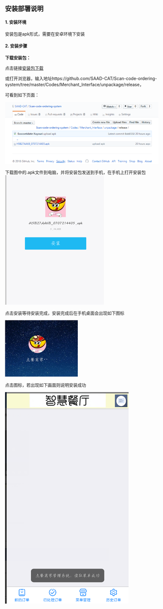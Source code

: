 ## 安装部署说明

#### 1. 安装环境

安装包是apk形式，需要在安卓环境下安装

#### 2. 安装步骤

**下载安装包：**

点击链接[安装包下载](https://github.com/SAAD-CAT/Scan-code-ordering-system/tree/master/Codes/Merchant_Interface/unpackage/release)

或打开浏览器，输入地址https://github.com/SAAD-CAT/Scan-code-ordering-system/tree/master/Codes/Merchant_Interface/unpackage/release，

可看到如下页面：

![1](https://github.com/SAAD-CAT/Scan-code-ordering-system/blob/master/Assets/Images/install_instruction/1.png)



下载图中的.apk文件到电脑，并将安装包发送到手机，在手机上打开安装包![2](https://github.com/SAAD-CAT/Scan-code-ordering-system/blob/master/Assets/Images/install_instruction/2.png)



点击安装等待安装完成，安装完成后在手机桌面会出现如下图标

![3](https://github.com/SAAD-CAT/Scan-code-ordering-system/blob/master/Assets/Images/install_instruction/3.png)



点击图标，若出现如下画面则说明安装成功

![4](https://github.com/SAAD-CAT/Scan-code-ordering-system/blob/master/Assets/Images/install_instruction/4.png)
